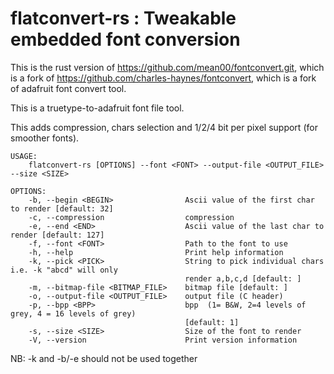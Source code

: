 # flatconvert-rs : Tweakable embedded font conversion
This is the rust version of https://github.com/mean00/fontconvert.git, which is a fork of https://github.com/charles-haynes/fontconvert, which is a fork of adafruit font convert tool.

This is a truetype-to-adafruit font file tool. 

This adds compression, chars selection and 1/2/4 bit per pixel support (for smoother fonts).
```
USAGE:
    flatconvert-rs [OPTIONS] --font <FONT> --output-file <OUTPUT_FILE> --size <SIZE>

OPTIONS:
    -b, --begin <BEGIN>                Ascii value of the first char to render [default: 32]
    -c, --compression                  compression
    -e, --end <END>                    Ascii value of the last char to render [default: 127]
    -f, --font <FONT>                  Path to the font to use
    -h, --help                         Print help information
    -k, --pick <PICK>                  String to pick individual chars i.e. -k "abcd" will only
                                       render a,b,c,d [default: ]
    -m, --bitmap-file <BITMAP_FILE>    bitmap file [default: ]
    -o, --output-file <OUTPUT_FILE>    output file (C header)
    -p, --bpp <BPP>                    bpp  (1= B&W, 2=4 levels of grey, 4 = 16 levels of grey)
                                       [default: 1]
    -s, --size <SIZE>                  Size of the font to render
    -V, --version                      Print version information
```

NB: -k and -b/-e should not be used together




